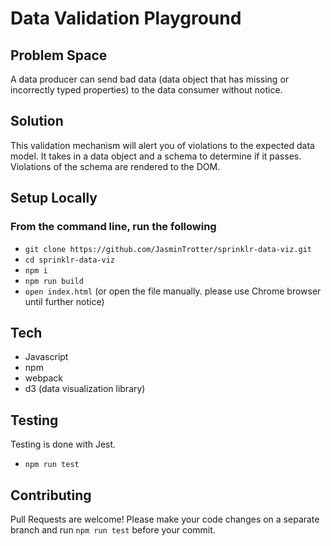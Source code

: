 # Data Validation Playground

## Problem Space

A data producer can send bad data (data object that has missing or incorrectly
typed properties) to the data consumer without notice.

## Solution

This validation mechanism will alert you of violations to the expected data model.
It takes in a data object and a schema to determine if it passes.
Violations of the schema are rendered to the DOM.

## Setup Locally

### From the command line, run the following

- `git clone https://github.com/JasminTrotter/sprinklr-data-viz.git`
- `cd sprinklr-data-viz`
- `npm i`
- `npm run build`
- `open index.html` (or open the file manually. please use Chrome browser until further notice)

## Tech

- Javascript
- npm
- webpack
- d3 (data visualization library)

## Testing

Testing is done with Jest.

- `npm run test`

## Contributing

Pull Requests are welcome! Please make your code changes on a separate branch
and run `npm run test` before your commit.
